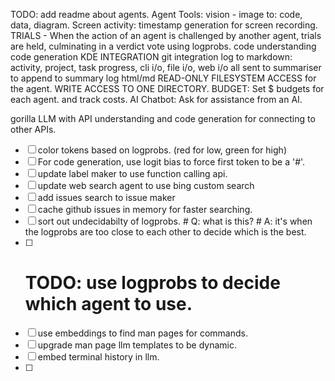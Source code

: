 TODO: add readme about agents.
Agent Tools: 
vision - image to: code, data, diagram. Screen activity: timestamp generation for screen recording.
TRIALS - When the action of an agent is challenged by another agent, trials are held, culminating in a verdict vote using logprobs.
code understanding
code generation
KDE INTEGRATION
git integration
log to markdown: activity, project, task progress, cli i/o, file i/o, web i/o all sent to summariser to append to summary log html/md
READ-ONLY FILESYSTEM ACCESS for the agent.
WRITE ACCESS TO ONE DIRECTORY.
BUDGET: Set $ budgets for each agent. and track costs.
AI Chatbot: Ask for assistance from an AI.

gorilla LLM with API understanding and code generation for connecting to other APIs.

- [ ] color tokens based on logprobs. (red for low, green for high)
- [ ] For code generation, use logit bias to force first token to be a '#'.
- [ ] update label maker to use function calling api.
- [ ] update web search agent to use bing custom search
- [ ] add issues search to issue maker
- [ ] cache github issues in memory for faster searching.
- [ ] sort out undecidabilty of logprobs. # Q: what is this? # A: it's when the logprobs are too close to each other to decide which is the best.
- [ ] # TODO: use logprobs to decide which agent to use.
- [ ] use embeddings to find man pages for commands.
- [ ] upgrade man page llm templates to be dynamic.
- [ ] embed terminal history in llm.
- [ ] 